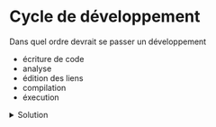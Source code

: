 # Cycle de développement

Dans quel ordre devrait se passer un développement
- écriture de code
- analyse
- édition des liens
- compilation
- éxecution


<details>
<summary>Solution</summary>

~~~
1. analyse
2. écriture de code
3. compilation
4. édition des liens
5. éxecution

NB : la compilation et l'édition est faite en séquence souvent de manière transparente 
~~~

</details>

